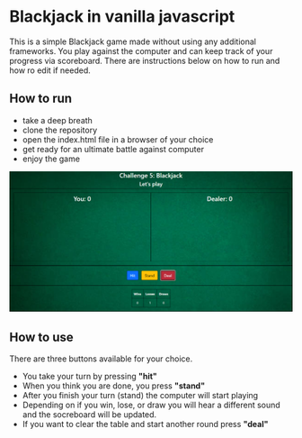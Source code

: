 # Blackjack in vanilla javascript
This is a simple Blackjack game made without using any additional frameworks. You play against the computer and can keep track of your progress via scoreboard. There are instructions below on how to run and how ro edit if needed. 

## How to run
* take a deep breath
* clone the repository
* open the index.html file in a browser of your choice
* get ready for an ultimate battle against computer
* enjoy the game

![demo image](/demo/ss_demo.png)

## How to use
There are three buttons available for your choice.
* You take your turn by pressing **"hit"** 
* When you think you are done, you press **"stand"**
* After you finish your turn (stand) the computer will start playing
* Depending on if you win, lose, or draw you will hear a different sound and the socreboard will be updated.
* If you want to clear the table and start another round press **"deal"**

